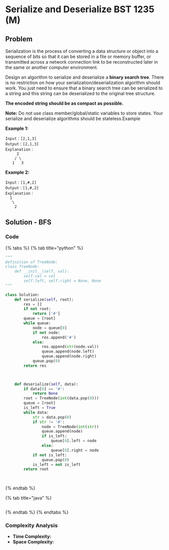 # Serialize and Deserialize BST 1235 \(M\)

## Problem

Serialization is the process of converting a data structure or object into a sequence of bits so that it can be stored in a file or memory buffer, or transmitted across a network connection link to be reconstructed later in the same or another computer environment.

Design an algorithm to serialize and deserialize a **binary search tree**. There is no restriction on how your serialization/deserialization algorithm should work. You just need to ensure that a binary search tree can be serialized to a string and this string can be deserialized to the original tree structure.

**The encoded string should be as compact as possible.**

**Note:** Do not use class member/global/static variables to store states. Your serialize and deserialize algorithms should be stateless.Example

**Example 1:**

```text
Input：[2,1,3]
Output：[2,1,3]
Explanation：
     2
    / \
   1   3
```

**Example 2:**

```text
Input：[1,#,2]
Output：[1,#,2]
Explanation：
  1
   \
    2
```

## Solution - BFS

### Code

{% tabs %}
{% tab title="python" %}
```python
"""
Definition of TreeNode:
class TreeNode:
    def __init__(self, val):
        self.val = val
        self.left, self.right = None, None
"""

class Solution:
    def serialize(self, root):
        res = []
        if not root:
            return ['#']
        queue = [root]
        while queue:
            node = queue[0]
            if not node:
                res.append('#')
            else:
                res.append(str(node.val))
                queue.append(node.left)
                queue.append(node.right)
            queue.pop(0)
        return res

        

    def deserialize(self, data):
        if data[0] == '#':
            return None
        root = TreeNode(int(data.pop(0)))
        queue = [root]
        is_left = True
        while data:
            str = data.pop(0)
            if str != '#':
                node = TreeNode(int(str))
                queue.append(node)
                if is_left:
                    queue[0].left = node
                else:
                    queue[0].right = node
            if not is_left:
                queue.pop(0)
            is_left = not is_left
        return root

        
```
{% endtab %}

{% tab title="java" %}
```

```
{% endtab %}
{% endtabs %}

### Complexity Analysis

* **Time Complexity:**
* **Space Complexity:**

